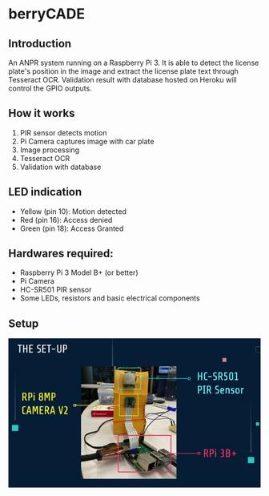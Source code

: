 # berryCADE
## Introduction
An ANPR system running on a Raspberry Pi 3. It is able to detect the license plate's position in the image and extract the license plate text through Tesseract OCR. Validation result with database hosted on Heroku will control the GPIO outputs.

## How it works
1) PIR sensor detects motion
2) Pi Camera captures image with car plate
3) Image processing
4) Tesseract OCR
5) Validation with database

## LED indication
- Yellow (pin 10): Motion detected
- Red (pin 16): Access denied
- Green (pin 18): Access Granted

## Hardwares required:
- Raspberry Pi 3 Model B+ (or better)
- Pi Camera
- HC-SR501 PIR sensor
- Some LEDs, resistors and basic electrical components

## Setup
![](images/setup.jpg?raw=true)
